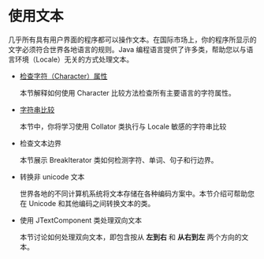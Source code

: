 # 使用文本

几乎所有具有用户界面的程序都可以操作文本。在国际市场上，你的程序所显示的文字必须符合世界各地语言的规则。Java 编程语言提供了许多类，帮助您以与语言环境（Locale）无关的方式处理文本。

- [检查字符（Character）属性](./charintro.md) 

  本节解释如何使用 Character 比较方法检查所有主要语言的字符属性。

- [字符串比较](./collationintro.md)

  本节中，你将学习使用 Collator 类执行与 Locale 敏感的字符串比较

- 检查文本边界

  本节展示 BreakIterator 类如何检测字符、单词、句子和行边界。

- 转换非 unicode 文本

  世界各地的不同计算机系统将文本存储在各种编码方案中。本节介绍可帮助您在 Unicode 和其他编码之间转换文本的类。

- 使用 JTextComponent 类处理双向文本

  本节讨论如何处理双向文本，即包含按从 **左到右** 和 **从右到左** 两个方向的文本。